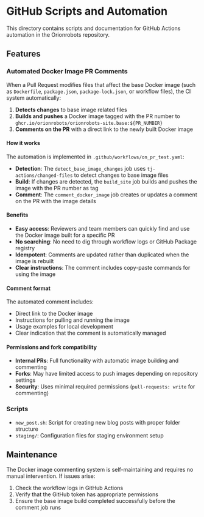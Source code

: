 # GitHub Scripts and Automation

This directory contains scripts and documentation for GitHub Actions automation in the Orionrobots repository.

## Features

### Automated Docker Image PR Comments

When a Pull Request modifies files that affect the base Docker image (such as `Dockerfile`, `package.json`, `package-lock.json`, or workflow files), the CI system automatically:

1. **Detects changes** to base image related files
2. **Builds and pushes** a Docker image tagged with the PR number to `ghcr.io/orionrobots/orionrobots-site.base:${PR_NUMBER}`
3. **Comments on the PR** with a direct link to the newly built Docker image

#### How it works

The automation is implemented in `.github/workflows/on_pr_test.yaml`:

- **Detection**: The `detect_base_image_changes` job uses `tj-actions/changed-files` to detect changes to base image files
- **Build**: If changes are detected, the `build_site` job builds and pushes the image with the PR number as tag
- **Comment**: The `comment_docker_image` job creates or updates a comment on the PR with the image details

#### Benefits

- **Easy access**: Reviewers and team members can quickly find and use the Docker image built for a specific PR
- **No searching**: No need to dig through workflow logs or GitHub Package registry
- **Idempotent**: Comments are updated rather than duplicated when the image is rebuilt
- **Clear instructions**: The comment includes copy-paste commands for using the image

#### Comment format

The automated comment includes:
- Direct link to the Docker image
- Instructions for pulling and running the image
- Usage examples for local development
- Clear indication that the comment is automatically managed

#### Permissions and fork compatibility

- **Internal PRs**: Full functionality with automatic image building and commenting
- **Forks**: May have limited access to push images depending on repository settings
- **Security**: Uses minimal required permissions (`pull-requests: write` for commenting)

### Scripts

- `new_post.sh`: Script for creating new blog posts with proper folder structure
- `staging/`: Configuration files for staging environment setup

## Maintenance

The Docker image commenting system is self-maintaining and requires no manual intervention. If issues arise:

1. Check the workflow logs in GitHub Actions
2. Verify that the GitHub token has appropriate permissions
3. Ensure the base image build completed successfully before the comment job runs